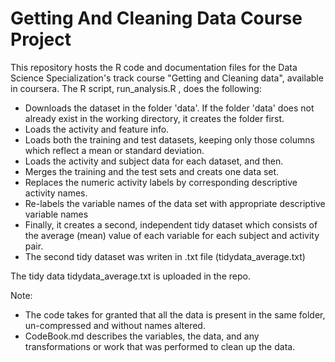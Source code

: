 # Getting And Cleaning Data Course Project

This repository hosts the R code and documentation files for the Data Science Specialization's track course "Getting and Cleaning data", available in coursera. The R script, run_analysis.R , does the following:

* Downloads the dataset in the folder 'data'. If the folder 'data' does not already exist in the working directory, it creates the folder   first.
* Loads the activity and feature info.
* Loads both the training and test datasets, keeping only those columns which reflect a mean or standard deviation.
* Loads the activity and subject data for each dataset, and then.
* Merges the training and the test sets and creats one data set.
* Replaces the numeric activity labels by corresponding descriptive activity names.
* Re-labels the variable names of the data set with appropriate descriptive variable names
* Finally, it creates a second,  independent tidy dataset which consists of the average (mean) value of each variable 
  for each subject and activity pair.
* The second tidy dataset was writen in .txt file (tidydata_average.txt)

The tidy data tidydata_average.txt is uploaded in the repo.

Note: 
* The code takes for granted that all the data is present in the same folder, un-compressed and without names altered.
* CodeBook.md describes the variables, the data, and any transformations or work that was performed to clean up the data.


